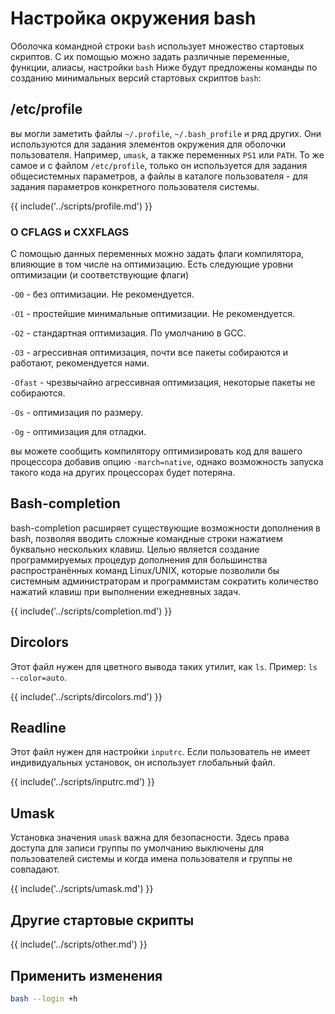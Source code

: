 # Настройка окружения bash

Оболочка командной строки `bash` использует множество стартовых скриптов. С их помощью можно задать различные переменные, функции, алиасы, настройки `bash`
Ниже будут предложены команды по созданию минимальных версий стартовых скриптов `bash`:

## /etc/profile

<!-- объяснение строк давать как коментарии в самом скрипте -->

вы могли заметить файлы `~/.profile`, `~/.bash_profile` и ряд других. Они используются для задания элементов окружения для оболочки пользователя. Например, `umask`, а также переменных `PS1` или `PATH`. То же самое и с файлом `/etc/profile`, только он используется для задания общесистемных параметров, а файлы в каталоге пользователя - для задания параметров конкретного пользователя системы.

{{ include('../scripts/profile.md') }}
### О CFLAGS и CXXFLAGS

С помощью данных переменных можно задать флаги компилятора, влияющие в том числе на оптимизацию.
Есть следующие уровни оптимизации (и соответствующие флаги)

`-O0` - без оптимизации. Не рекомендуется.

`-O1` - простейшие минимальные оптимизации. Не рекомендуется.

`-O2` - стандартная оптимизация. По умолчанию в GCC.

`-O3` - агрессивная оптимизация, почти все пакеты собираются и работают, рекомендуется нами.

`-Ofast` - чрезвычайно агрессивная оптимизация, некоторые пакеты не собираются.

`-Os` - оптимизация по размеру.

`-Og` - оптимизация для отладки.

вы можете сообщить компилятору оптимизировать код для вашего процессора добавив опцию `-march=native`, однако возможность запуска такого кода на других процессорах будет потеряна.

## Bash-completion

bash-completion расширяет существующие возможности дополнения в bash, позволяя вводить сложные командные строки нажатием буквально нескольких клавиш. Целью является создание программируемых процедур дополнения для большинства распространённых команд Linux/UNIX, которые позволили бы системным администраторам и программистам сократить количество нажатий клавиш при выполнении ежедневных задач.

{{ include('../scripts/completion.md') }}

## Dircolors

Этот файл нужен для цветного вывода таких утилит, как `ls`. Пример: `ls --color=auto`.

{{ include('../scripts/dircolors.md') }}

## Readline

Этот файл нужен для настройки `inputrc`. Если пользователь не имеет индивидуальных установок, он использует глобальный файл.

{{ include('../scripts/inputrc.md') }}

## Umask

Установка значения `umask` важна для безопасности. Здесь права доступа для записи группы по умолчанию выключены для пользователей системы и когда имена пользователя и группы не совпадают.

{{ include('../scripts/umask.md') }}

## Другие стартовые скрипты

{{ include('../scripts/other.md') }}

## Применить изменения

```bash
bash --login +h
```

<script>
	new Vue({ el: '#main' })
</script>
